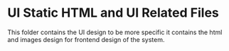 # UI Static HTML and UI Related Files
This folder contains the UI design to be more specific it contains the html and images design for frontend design 
of the system.
